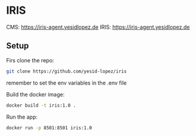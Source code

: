 # IRIS

CMS: https://iris-agent.yesidlopez.de
IRIS: https://iris-agent.yesidlopez.de

## Setup

Firs clone the repo:
```bash
git clone https://github.com/yesid-lopez/iris
```

remember to set the env variables in the .env file

Build the docker image:
```bash
docker build -t iris:1.0 .
```

Run the app:
```bash
docker run -p 8501:8501 iris:1.0
```
